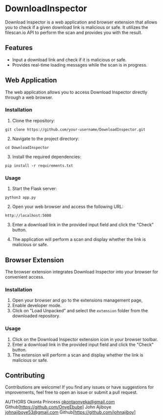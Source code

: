 # DownloadInspector
Download Inspector is a web application and browser extension that allows you to check if a given download link is malicious or safe. It utilizes the filescan.io API to perform the scan and provides you with the result.

## Features

- Input a download link and check if it is malicious or safe.
- Provides real-time loading messages while the scan is in progress.

## Web Application

The web application allows you to access Download Inspector directly through a web browser.

### Installation

1. Clone the repository:
```
git clone https://github.com/your-username/DownloadInspector.git
```

2. Navigate to the project directory:
```
cd DownloadInspector
```

3. Install the required dependencies:
```
pip install -r requirements.txt
```

### Usage
1. Start the Flask server:
```
python3 app.py
```

2. Open your web browser and access the following URL:
```
http://localhost:5000
```

3. Enter a download link in the provided input field and click the "Check" button.

4. The application will perform a scan and display whether the link is malicious or safe.

## Browser Extension

The browser extension integrates Download Inspector into your browser for convenient access.

### Installation

1. Open your browser and go to the extensions management page,
2. Enable developer mode.
3. Click on "Load Unpacked" and select the `extension` folder from the downloaded repository.

### Usage

1. Click on the Download Inspector extension icon in your browser toolbar.
2. Enter a download link in the provided input field and click the "Check" button.
3. The extension will perform a scan and display whether the link is malicious or safe.

## Contributing

Contributions are welcome! If you find any issues or have suggestions for improvements, feel free to open an issue or submit a pull request.


AUTHORS
Okonta Princess <okontaonyeka@gmail.com> Github[https://github.com/OnyeEbube]
John Ajiboye <johnajiboye53@gmail.com> Github[https://github.com/johnajiboy]

